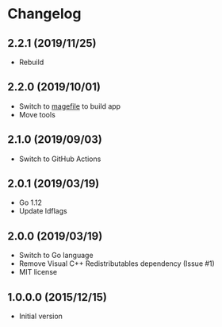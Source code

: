 # Changelog

## 2.2.1 (2019/11/25)

* Rebuild

## 2.2.0 (2019/10/01)

* Switch to [magefile](https://magefile.org) to build app
* Move tools

## 2.1.0 (2019/09/03)

* Switch to GitHub Actions

## 2.0.1 (2019/03/19)

* Go 1.12
* Update ldflags

## 2.0.0 (2019/03/19)

* Switch to Go language
* Remove Visual C++ Redistributables dependency (Issue #1)
* MIT license

## 1.0.0.0 (2015/12/15)

* Initial version
